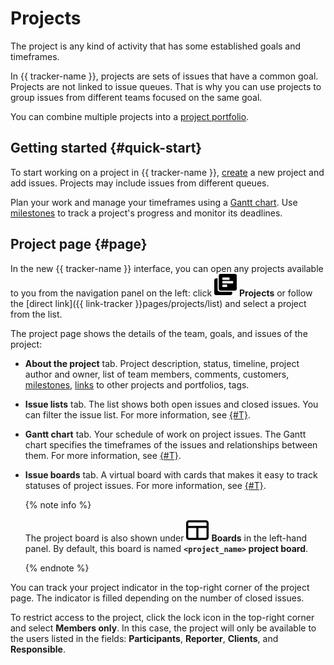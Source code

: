 # Projects

The project is any kind of activity that has some established goals and timeframes.

In {{ tracker-name }}, projects are sets of issues that have a common goal. Projects are not linked to issue queues. That is why you can use projects to group issues from different teams focused on the same goal.

You can combine multiple projects into a [project portfolio](portfolio.md).

## Getting started {#quick-start}

To start working on a project in {{ tracker-name }}, [create](create-project.md) a new project and add issues. Projects may include issues from different queues.

Plan your work and manage your timeframes using a [Gantt chart](../gantt/project.md). Use [milestones](milestones.md) to track a project's progress and monitor its deadlines.

## Project page {#page}

In the new {{ tracker-name }} interface, you can open any projects available to you from the navigation panel on the left: click ![](../../_assets/tracker/svg/project.svg)&nbsp;**Projects** or follow the [direct link]({{ link-tracker }}pages/projects/list) and select a project from the list.

The project page shows the details of the team, goals, and issues of the project:

* **About the project** tab. Project description, status, timeline, project author and owner, list of team members, comments, customers, [milestones](milestones.md), [links](./create-project.md#links) to other projects and portfolios, tags.

* **Issue lists** tab. The list shows both open issues and closed issues. You can filter the issue list. For more information, see [{#T}](project-list.md).

* **Gantt chart** tab. Your schedule of work on project issues. The Gantt chart specifies the timeframes of the issues and relationships between them. For more information, see [{#T}](../gantt/project.md).

* **Issue boards** tab. A virtual board with cards that makes it easy to track statuses of project issues. For more information, see [{#T}](./boards-project.md).

   {% note info %}

   The project board is also shown under ![](../../_assets/tracker/svg/boards.svg)&nbsp;**Boards** in the left-hand panel. By default, this board is named **`<project_name>` project board**.

   {% endnote %}

You can track your project indicator in the top-right corner of the project page. The indicator is filled depending on the number of closed issues.

To restrict access to the project, click the lock icon in the top-right corner and select **Members only**. In this case, the project will only be available to the users listed in the fields: **Participants**, **Reporter**, **Clients**, and **Responsible**.
